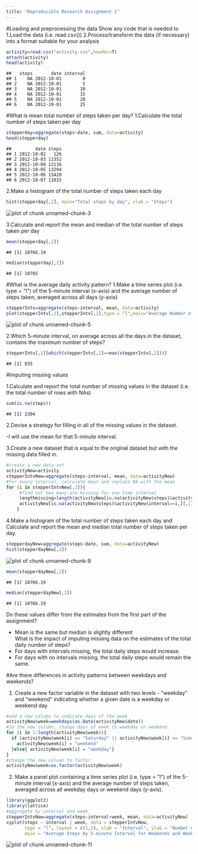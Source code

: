 ```yaml
---
title: "Reproducible Research Assignment 1"
---
```

#Loading and preprocessing the data
Show any code that is needed to
1.Load the data (i.e. read.csv())
2.Process/transform the data (if necessary) into a format suitable for your analysis

```r
activity=read.csv("activity.csv",header=T)
attach(activity) 
head(activity)
```

```
##   steps       date interval
## 1    NA 2012-10-01        0
## 2    NA 2012-10-01        5
## 3    NA 2012-10-01       10
## 4    NA 2012-10-01       15
## 5    NA 2012-10-01       20
## 6    NA 2012-10-01       25
```

#What is mean total number of steps taken per day?
1.Calculate the total number of steps taken per day

```r
stepperday=aggregate(steps~date, sum, data=activity)
head(stepperday)
```

```
##         date steps
## 1 2012-10-02   126
## 2 2012-10-03 11352
## 3 2012-10-04 12116
## 4 2012-10-05 13294
## 5 2012-10-06 15420
## 6 2012-10-07 11015
```

2.Make a histogram of the total number of steps taken each day

```r
hist(stepperday[,2], main="Total steps by day", xlab = "Steps")
```

![plot of chunk unnamed-chunk-3](figure/unnamed-chunk-3-1.png) 

3.Calculate and report the mean and median of the total number of steps taken per day

```r
mean(stepperday[,2])
```

```
## [1] 10766.19
```

```r
median(stepperday[,2])
```

```
## [1] 10765
```

#What is the average daily activity pattern?
1.Make a time series plot (i.e. type = "l") of the 5-minute interval (x-axis) and the average number of steps taken, averaged across all days (y-axis)

```r
stepperIntv=aggregate(steps~interval, mean, data=activity)
plot(stepperIntv[,1],stepperIntv[,2],type = "l",main="Average Number of Steps", xlab="5 Min Interval", ylab="Averaged Steps Across All Days")
```

![plot of chunk unnamed-chunk-5](figure/unnamed-chunk-5-1.png) 

2.Which 5-minute interval, on average across all the days in the dataset, contains the maximum number of steps?

```r
stepperIntv[,1][which(stepperIntv[,2]==max(stepperIntv[,2]))]
```

```
## [1] 835
```


#Imputing missing values

1.Calculate and report the total number of missing values in the dataset (i.e. the total number of rows with NAs)

```r
sum(is.na(steps))
```

```
## [1] 2304
```
2.Devise a strategy for filling in all of the missing values in the dataset. 

-I will use the mean for that 5-minute interval.

3.Create a new dataset that is equal to the original dataset but with the missing data filled in.

```r
#create a new data set
activityNew=activity
stepperIntvNew=aggregate(steps~interval, mean, data=activityNew)
#for every interval, calculate mean and replace NA with the mean
for (i in stepperIntvNew[,1]){
     #find out how many are missing for one time interval
     lengthmissing=length(activityNew[is.na(activityNew$steps)&activityNew$interval==i,][,1])
     activityNew[is.na(activityNew$steps)&activityNew$interval==i,][,1]=rep(stepperIntvNew[,2][stepperIntvNew[,1]==i],lengthmissing)
    }
```

4.Make a histogram of the total number of steps taken each day and Calculate and report the mean and median total number of steps taken per day. 

```r
stepperdayNew=aggregate(steps~date, sum, data=activityNew)
hist(stepperdayNew[,2])
```

![plot of chunk unnamed-chunk-9](figure/unnamed-chunk-9-1.png) 

```r
mean(stepperdayNew[,2])
```

```
## [1] 10766.19
```

```r
median(stepperdayNew[,2])
```

```
## [1] 10766.19
```
Do these values differ from the estimates from the first part of the assignment?    
- Mean is the same but median is slightly different    
What is the impact of imputing missing data on the estimates of the total daily number of steps?  
- For days with intervals missing, the total daily steps would increase.   
- For days with no intervals missing, the total daily steps would remain the same.   

#Are there differences in activity patterns between weekdays and weekends? 
1. Create a new factor variable in the dataset with two levels - "weekday" and "weekend" indicating whether a given date is a weekday or weekend day.  

```r
#add a new column to indicate days of the week
activityNew$week=weekdays(as.Date(activityNew$date))
#in the new column, change days of week to weekday or weekend
for (i in 1:length(activityNew$week)){
  if (activityNew$week[i] == "Saturday" || activityNew$week[i] == "Sunday"){
    activityNew$week[i] = "weekend"
  }else{ activityNew$week[i] = "weekday"}
}
#change the new column to factor
activityNew$week=as.factor(activityNew$week)
```

2. Make a panel plot containing a time series plot (i.e. type = "l") of the 5-minute interval (x-axis) and the average number of steps taken, averaged across all weekday days or weekend days (y-axis).  

```r
library(ggplot2)
library(lattice)
#aggregate by interval and week
stepperIntvNew=aggregate(steps~interval+week, mean, data=activityNew)
xyplot(steps ~ interval | week, data = stepperIntvNew, 
       type = "l", layout = c(1,2), xlab = "Interval", ylab = "Number of Steps", 
       main = "Average Steps by 5-minute Interval for Weekends and Weekdays")
```

![plot of chunk unnamed-chunk-11](figure/unnamed-chunk-11-1.png) 
